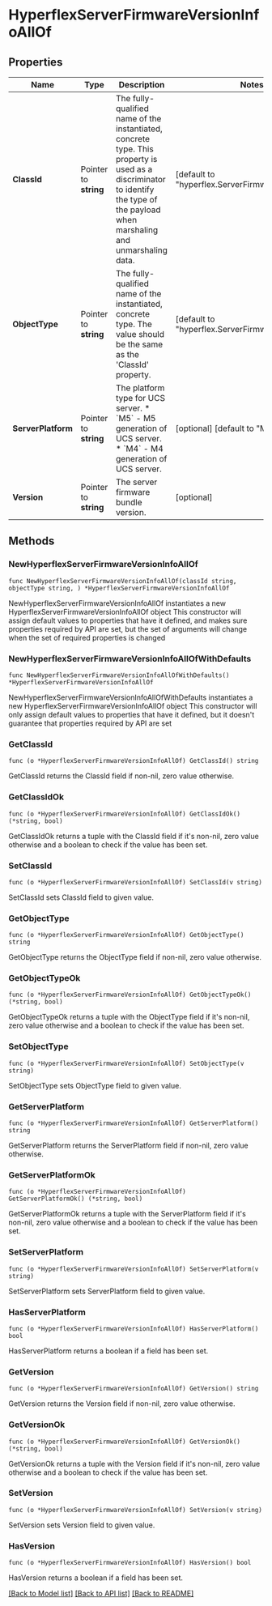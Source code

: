 # HyperflexServerFirmwareVersionInfoAllOf

## Properties

Name | Type | Description | Notes
------------ | ------------- | ------------- | -------------
**ClassId** | Pointer to **string** | The fully-qualified name of the instantiated, concrete type. This property is used as a discriminator to identify the type of the payload when marshaling and unmarshaling data. | [default to "hyperflex.ServerFirmwareVersionInfo"]
**ObjectType** | Pointer to **string** | The fully-qualified name of the instantiated, concrete type. The value should be the same as the &#39;ClassId&#39; property. | [default to "hyperflex.ServerFirmwareVersionInfo"]
**ServerPlatform** | Pointer to **string** | The platform type for UCS server. * &#x60;M5&#x60; - M5 generation of UCS server. * &#x60;M4&#x60; - M4 generation of UCS server. | [optional] [default to "M5"]
**Version** | Pointer to **string** | The server firmware bundle version. | [optional] 

## Methods

### NewHyperflexServerFirmwareVersionInfoAllOf

`func NewHyperflexServerFirmwareVersionInfoAllOf(classId string, objectType string, ) *HyperflexServerFirmwareVersionInfoAllOf`

NewHyperflexServerFirmwareVersionInfoAllOf instantiates a new HyperflexServerFirmwareVersionInfoAllOf object
This constructor will assign default values to properties that have it defined,
and makes sure properties required by API are set, but the set of arguments
will change when the set of required properties is changed

### NewHyperflexServerFirmwareVersionInfoAllOfWithDefaults

`func NewHyperflexServerFirmwareVersionInfoAllOfWithDefaults() *HyperflexServerFirmwareVersionInfoAllOf`

NewHyperflexServerFirmwareVersionInfoAllOfWithDefaults instantiates a new HyperflexServerFirmwareVersionInfoAllOf object
This constructor will only assign default values to properties that have it defined,
but it doesn't guarantee that properties required by API are set

### GetClassId

`func (o *HyperflexServerFirmwareVersionInfoAllOf) GetClassId() string`

GetClassId returns the ClassId field if non-nil, zero value otherwise.

### GetClassIdOk

`func (o *HyperflexServerFirmwareVersionInfoAllOf) GetClassIdOk() (*string, bool)`

GetClassIdOk returns a tuple with the ClassId field if it's non-nil, zero value otherwise
and a boolean to check if the value has been set.

### SetClassId

`func (o *HyperflexServerFirmwareVersionInfoAllOf) SetClassId(v string)`

SetClassId sets ClassId field to given value.


### GetObjectType

`func (o *HyperflexServerFirmwareVersionInfoAllOf) GetObjectType() string`

GetObjectType returns the ObjectType field if non-nil, zero value otherwise.

### GetObjectTypeOk

`func (o *HyperflexServerFirmwareVersionInfoAllOf) GetObjectTypeOk() (*string, bool)`

GetObjectTypeOk returns a tuple with the ObjectType field if it's non-nil, zero value otherwise
and a boolean to check if the value has been set.

### SetObjectType

`func (o *HyperflexServerFirmwareVersionInfoAllOf) SetObjectType(v string)`

SetObjectType sets ObjectType field to given value.


### GetServerPlatform

`func (o *HyperflexServerFirmwareVersionInfoAllOf) GetServerPlatform() string`

GetServerPlatform returns the ServerPlatform field if non-nil, zero value otherwise.

### GetServerPlatformOk

`func (o *HyperflexServerFirmwareVersionInfoAllOf) GetServerPlatformOk() (*string, bool)`

GetServerPlatformOk returns a tuple with the ServerPlatform field if it's non-nil, zero value otherwise
and a boolean to check if the value has been set.

### SetServerPlatform

`func (o *HyperflexServerFirmwareVersionInfoAllOf) SetServerPlatform(v string)`

SetServerPlatform sets ServerPlatform field to given value.

### HasServerPlatform

`func (o *HyperflexServerFirmwareVersionInfoAllOf) HasServerPlatform() bool`

HasServerPlatform returns a boolean if a field has been set.

### GetVersion

`func (o *HyperflexServerFirmwareVersionInfoAllOf) GetVersion() string`

GetVersion returns the Version field if non-nil, zero value otherwise.

### GetVersionOk

`func (o *HyperflexServerFirmwareVersionInfoAllOf) GetVersionOk() (*string, bool)`

GetVersionOk returns a tuple with the Version field if it's non-nil, zero value otherwise
and a boolean to check if the value has been set.

### SetVersion

`func (o *HyperflexServerFirmwareVersionInfoAllOf) SetVersion(v string)`

SetVersion sets Version field to given value.

### HasVersion

`func (o *HyperflexServerFirmwareVersionInfoAllOf) HasVersion() bool`

HasVersion returns a boolean if a field has been set.


[[Back to Model list]](../README.md#documentation-for-models) [[Back to API list]](../README.md#documentation-for-api-endpoints) [[Back to README]](../README.md)


